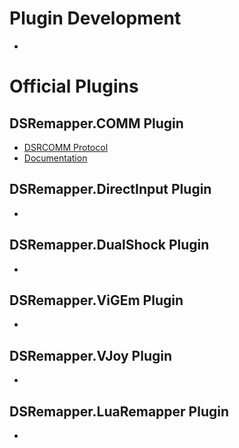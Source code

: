 # Plugin Development
- 

# Official Plugins
## DSRemapper.COMM Plugin
- [DSRCOMM Protocol](./DSRemapper.COMM/DSRCOMM-Protocol.md)
- [Documentation](./DSRemapper.COMM/COMM-Plugin.md)

## DSRemapper.DirectInput Plugin
- 

## DSRemapper.DualShock Plugin
- 

## DSRemapper.ViGEm Plugin
- 

## DSRemapper.VJoy Plugin
- 

## DSRemapper.LuaRemapper Plugin
- 
